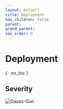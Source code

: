 ```yaml
---
layout: default
title: Deployment
has_children: false
parent: 
grand_parent: 
nav_order: 0
---
```

# Deployment
{: .no_toc }

## Severity

![Gauss-Gun](Game/Blocks/Gauss-Gun)